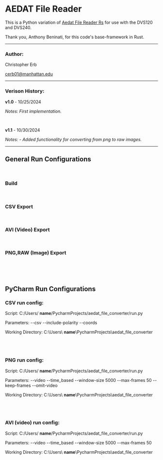 
# AEDAT File Reader

This is a Python variation of [Aedat File Reader Rs](https://github.com/Mibblez/aedat-file-reader-rs) for use with the DVS120 and DVS240.

Thank you, Anthony Beninati, for this code's base-framework in Rust.
<br />

---

### Author: 

Christopher Erb

cerb01@manhattan.edu
<br />

---

### Verison History: 

**v1.0** - 10/25/2024

*Notes: First implementation.*

<br />

**v1.1** - 10/30/2024

*Notes: - Added functionality for converting from png to raw images.*

---

## General Run Configurations
<br />

### Build

<br />

### CSV Export

<br />

### AVI (Video) Export

<br />

### PNG,RAW (Image) Export

<br />
<br />
<br />


## PyCharm Run Configurations

### CSV run config:

Script: C:/Users/ **name**/PycharmProjects/aedat_file_converter/run.py

Parameters: --csv --include-polarity --coords

Working Directory: C:\Users\ **name**\PycharmProjects\aedat_file_converter
<br />
<br />
<br />
<br />
### PNG run config:

Script: C:/Users/ **name**/PycharmProjects/aedat_file_converter/run.py

Parameters: --video --time_based --window-size 5000 --max-frames 50 --keep-frames --omit-video

Working Directory: C:\Users\ **name**\PycharmProjects\aedat_file_converter
<br />
<br />
<br />
<br />
### AVI (video) run config:

Script: C:/Users/ **name**/PycharmProjects/aedat_file_converter/run.py

Parameters: --video --time_based --window-size 5000 --max-frames 50

Working Directory: C:\Users\ **name**\PycharmProjects\aedat_file_converter

